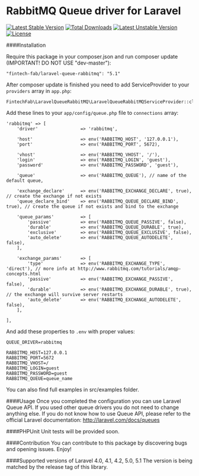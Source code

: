 RabbitMQ Queue driver for Laravel
======================
[![Latest Stable Version](https://poser.pugx.org/fintech-fab/laravel-queue-rabbitmq/v/stable)](https://packagist.org/packages/fintech-fab/laravel-queue-rabbitmq) [![Total Downloads](https://poser.pugx.org/fintech-fab/laravel-queue-rabbitmq/downloads)](https://packagist.org/packages/fintech-fab/laravel-queue-rabbitmq) [![Latest Unstable Version](https://poser.pugx.org/fintech-fab/laravel-queue-rabbitmq/v/unstable)](https://packagist.org/packages/fintech-fab/laravel-queue-rabbitmq) [![License](https://poser.pugx.org/fintech-fab/laravel-queue-rabbitmq/license)](https://packagist.org/packages/fintech-fab/laravel-queue-rabbitmq)

####Installation

Require this package in your composer.json and run composer update (IMPORTANT! DO NOT USE "dev-master"):

	"fintech-fab/laravel-queue-rabbitmq": "5.1"
    
After composer update is finished you need to add ServiceProvider to your `providers` array in `app.php`:
				
	FintechFab\LaravelQueueRabbitMQ\LaravelQueueRabbitMQServiceProvider::class,

Add these lines to your `app/config/queue.php` file to `connections` array:
   
	'rabbitmq' => [
		'driver'          		=> 'rabbitmq',

		'host'            		=> env('RABBITMQ_HOST', '127.0.0.1'),
		'port'            		=> env('RABBITMQ_PORT', 5672),

		'vhost'           		=> env('RABBITMQ_VHOST', '/'),
		'login'           		=> env('RABBITMQ_LOGIN', 'guest'),
		'password'        		=> env('RABBITMQ_PASSWORD', 'guest'),

		'queue'           		=> env('RABBITMQ_QUEUE'), // name of the default queue,
		
		'exchange_declare' 		=> env('RABBITMQ_EXCHANGE_DECLARE', true), // create the exchange if not exists
		'queue_declare_bind' 	=> env('RABBITMQ_QUEUE_DECLARE_BIND', true), // create the queue if not exists and bind to the exchange

		'queue_params'    		=> [
			'passive'     		=> env('RABBITMQ_QUEUE_PASSIVE', false),
			'durable'     		=> env('RABBITMQ_QUEUE_DURABLE', true),
			'exclusive'   		=> env('RABBITMQ_QUEUE_EXCLUSIVE', false),
			'auto_delete' 		=> env('RABBITMQ_QUEUE_AUTODELETE', false),
		],

		'exchange_params' 		=> [
			'type'        		=> env('RABBITMQ_EXCHANGE_TYPE', 'direct'), // more info at http://www.rabbitmq.com/tutorials/amqp-concepts.html
			'passive'     		=> env('RABBITMQ_EXCHANGE_PASSIVE', false),
			'durable'     		=> env('RABBITMQ_EXCHANGE_DURABLE', true), // the exchange will survive server restarts
			'auto_delete' 		=> env('RABBITMQ_EXCHANGE_AUTODELETE', false),
		],

	],
		
And add these properties to `.env` with proper values: 

	QUEUE_DRIVER=rabbitmq

	RABBITMQ_HOST=127.0.0.1
	RABBITMQ_PORT=5672
	RABBITMQ_VHOST=/
	RABBITMQ_LOGIN=guest
	RABBITMQ_PASSWORD=guest
	RABBITMQ_QUEUE=queue_name

You can also find full examples in src/examples folder. 

####Usage
Once you completed the configuration you can use Laravel Queue API. If you used other queue drivers you do not need to change anything else. If you do not know how to use Queue API, please refer to the official Laravel documentation: http://laravel.com/docs/queues

####PHPUnit
Unit tests will be provided soon.

####Contribution
You can contribute to this package by discovering bugs and opening issues. Enjoy!

####Supported versions of Laravel
4.0, 4.1, 4.2, 5.0, 5.1
The version is being matched by the release tag of this library.
